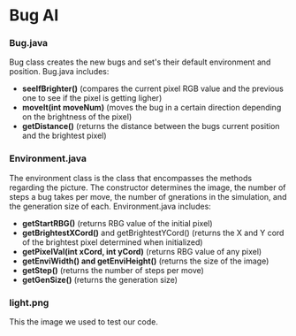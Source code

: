 # Bug AI
### Bug.java
Bug class creates the new bugs and set's their default environment and position. Bug.java includes: 
* __seeIfBrighter()__ (compares the current pixel RGB value and the previous one to see if the pixel is getting ligher)
* __moveIt(int moveNum)__ (moves the bug in a certain direction depending on the brightness of the pixel)
* __getDistance()__ (returns the distance between the bugs current position and the brightest pixel)
### Environment.java 
The environment class is the class that encompasses the methods regarding the picture. The constructor determines the image, the number of steps a bug takes per move, the number of gnerations in the simulation, and the generation size of each. Environment.java includes:
* __getStartRBG()__ (returns RBG value of the initial pixel)
* __getBrightestXCord()__ and getBrightestYCord() (returns the X and Y cord of the brightest pixel determined when initialized)
* __getPixelVal(int xCord, int yCord)__ (returns RBG value of any pixel)
* __getEnviWidth() and getEnviHeight()__ (returns the size of the image)
* __getStep()__ (returns the number of steps per move)
* __getGenSize()__ (returns the generation size)
### light.png
This the image we used to test our code. 
